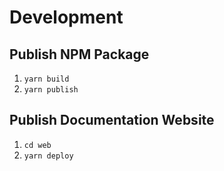 # Development

## Publish NPM Package

1. `yarn build`
2. `yarn publish`

## Publish Documentation Website

1. `cd web`
2. `yarn deploy`
